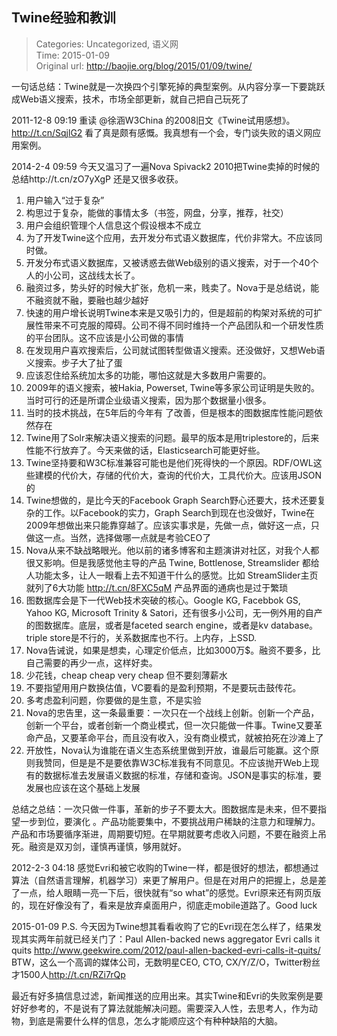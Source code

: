 Twine经验和教训
---
    
> Categories: Uncategorized, 语义网  
> Time: 2015-01-09  
> Original url: <http://baojie.org/blog/2015/01/09/twine/>
    
一句话总结：Twine就是一次换四个引擎死掉的典型案例。从内容分享一下要跳跃成Web语义搜索，技术，市场全部更新，就自己把自己玩死了

2011-12-8 09:19 重读 @徐涵W3China 的2008旧文《Twine试用感想》。http://t.cn/SqjlG2 看了真是颇有感慨。我真想有一个会，专门谈失败的语义网应用案例。

2014-2-4 09:59 今天又温习了一遍Nova Spivack2 2010把Twine卖掉的时候的总结http://t.cn/zO7yXgP 还是又很多收获。

1. 用户输入“过于复杂”
2. 构思过于复杂，能做的事情太多（书签，网盘，分享，推荐，社交）
3. 用户会组织管理个人信息这个假设根本不成立
4. 为了开发Twine这个应用，去开发分布式语义数据库，代价非常大。不应该同时做。
5. 开发分布式语义数据库，又被诱惑去做Web级别的语义搜索，对于一个40个人的小公司，这战线太长了。
6. 融资过多，势头好的时候大扩张，危机一来，贱卖了。Nova于是总结说，能不融资就不融，要融也越少越好
7. 快速的用户增长说明Twine本来是又吸引力的，但是超前的构架对系统的可扩展性带来不可克服的障碍。公司不得不同时维持一个产品团队和一个研发性质的平台团队。这不应该是小公司做的事情
8. 在发现用户喜欢搜索后，公司就试图转型做语义搜索。还没做好，又想Web语义搜索。步子大了扯了蛋
9. 应该忍住给系统加太多的功能，哪怕这就是大多数用户需要的。
10. 2009年的语义搜索，被Hakia, Powerset, Twine等多家公司证明是失败的。当时可行的还是所谓企业级语义搜索，因为那个数据量小很多。     
11. 当时的技术挑战，在5年后的今年有 了改善，但是根本的图数据库性能问题依然存在
12. Twine用了Solr来解决语义搜索的问题。最早的版本是用triplestore的，后来性能不行放弃了。今天来做的话，Elasticsearch可能更好些。
13. Twine坚持要和W3C标准兼容可能也是他们死得快的一个原因。RDF/OWL这些建模的代价大，存储的代价大，查询的代价大，工具代价大。应该用JSON的
14. Twine想做的，是比今天的Facebook Graph Search野心还要大，技术还要复杂的工作。以Facebook的实力，Graph Search到现在也没做好，Twine在2009年想做出来只能靠穿越了。应该实事求是，先做一点，做好这一点，只做这一点。当然，选择做哪一点就是考验CEO了
15. Nova从来不缺战略眼光。他以前的诸多博客和主题演讲对社区，对我个人都很又影响。但是我感觉他主导的产品 Twine, Bottlenose, Streamslider 都给人功能太多，让人一眼看上去不知道干什么的感觉。比如 StreamSlider主页就列了6大功能 http://t.cn/8FXC5qM 产品界面的通病也是过于繁琐
16. 图数据库会是下一代Web技术突破的核心。Google KG, Facebbok GS, Yahoo KG, Microsoft Trinity & Satori，还有很多小公司，无一例外用的自产的图数据库。底层，或者是faceted search engine，或者是kv database。triple store是不行的，关系数据库也不行。上内存，上SSD.
17. Nova告诫说，如果是想卖，心理定价低点，比如3000万$。融资不要多，比自己需要的再少一点，这样好卖。
18. 少花钱，cheap cheap very cheap 但不要刻薄薪水
19. 不要指望用用户数换估值，VC要看的是盈利预期，不是要玩击鼓传花。
20. 多考虑盈利问题，你要做的是生意，不是实验
21. Nova的忠告里，这一条最重要：一次只在一个战线上创新。创新一个产品，创新一个平台，或者创新一个商业模式，但一次只能做一件事。Twine又要革命产品，又要革命平台，而且没有收入，没有商业模式，就被拍死在沙滩上了
22. 开放性，Nova认为谁能在语义生态系统里做到开放，谁最后可能赢。这个原则我赞同，但是是不是要依靠W3C标准我有不同意见。不应该抛开Web上现有的数据标准去发展语义数据的标准，存储和查询。JSON是事实的标准，要发展也应该在这个基础上发展

总结之总结：一次只做一件事，革新的步子不要太大。图数据库是未来，但不要指望一步到位，要演化 。产品功能要集中，不要挑战用户稀缺的注意力和理解力。产品和市场要循序渐进，周期要切短。在早期就要考虑收入问题，不要在融资上吊死。融资是双刃剑，谨慎再谨慎，够用就好。

2012-2-3 04:18 感觉Evri和被它收购的Twine一样，都是很好的想法，都想通过算法（自然语言理解，机器学习）来更了解用户。但是在对用户的把握上，总是差了一点，给人眼睛一亮一下后，很快就有“so what”的感觉。Evri原来还有网页版的，现在好像没有了，看来是放弃桌面用户，彻底走mobile道路了。Good luck

2015-01-09 P.S. 今天因为Twine想其看看收购了它的Evri现在怎么样了，结果发现其实两年前就已经关门了：Paul Allen-backed news aggregator Evri calls it quits <http://www.geekwire.com/2012/paul-allen-backed-evri-calls-it-quits/> BTW，这么一个高调的媒体公司，无数明星CEO, CTO, CX/Y/Z/O，Twitter粉丝才1500人<http://t.cn/RZi7rQp> 

最近有好多搞信息过滤，新闻推送的应用出来。其实Twine和Evri的失败案例是要好好参考的，不是说有了算法就能解决问题。需要深入人性，去思考人，作为动物，到底是需要什么样的信息，怎么才能顺应这个有种种缺陷的大脑。 
    